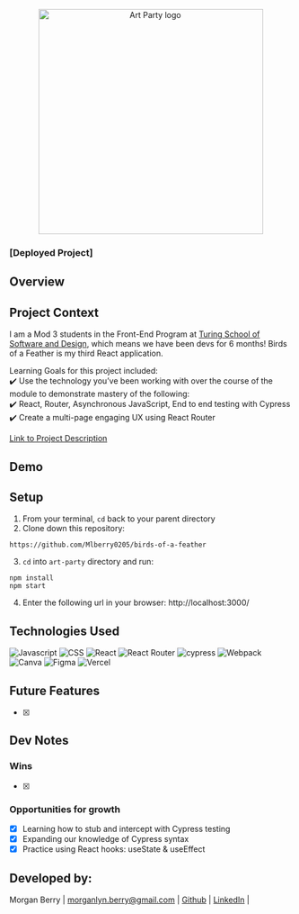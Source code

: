 <p align="center">
<img width='400' alt='Art Party logo' src='https://user-images.githubusercontent.com/102934145/201456667-45ebda6d-b9cc-4f68-b9c5-b765952ad323.png'>
</p>

### [Deployed Project]

## Overview


## Project Context
I am a Mod 3 students in the Front-End Program at [Turing School of Software and Design](https://frontend.turing.edu/), which means we have been devs for 6 months!  Birds of a Feather is my third React application.

Learning Goals for this project included:      
✔️ Use the technology you’ve been working with over the course of the module to demonstrate mastery of the following:  
✔️ React, Router, Asynchronous JavaScript, End to end testing with Cypress          
✔️ Create a multi-page engaging UX using React Router 


[Link to Project Description](https://frontend.turing.edu/projects/module-3/showcase.html)

## Demo


## Setup
1. From your terminal, `cd` back to your parent directory
2. Clone down this repository:
  ```
  https://github.com/Mlberry0205/birds-of-a-feather
  ```
3. `cd` into `art-party` directory and run:
  ```
  npm install
  npm start
  ```
4. Enter the following url in your browser: http://localhost:3000/

## Technologies Used
![Javascript](https://img.shields.io/badge/JavaScript-323330?style=for-the-badge&logo=javascript&logoColor=F7DF1E) 
![CSS](https://img.shields.io/badge/CSS3-1572B6?style=for-the-badge&logo=css3&logoColor=white) 
![React](https://img.shields.io/badge/react-%2320232a.svg?style=for-the-badge&logo=react&logoColor=%2361DAFB) 
![React Router](https://img.shields.io/badge/React_Router-CA4245?style=for-the-badge&logo=react-router&logoColor=white) 
![cypress](https://img.shields.io/badge/-cypress-%23E5E5E5?style=for-the-badge&logo=cypress&logoColor=058a5e) 
![Webpack](https://img.shields.io/badge/webpack-%238DD6F9.svg?style=for-the-badge&logo=webpack&logoColor=black) 
![Canva](https://img.shields.io/badge/Canva-%2300C4CC.svg?style=for-the-badge&logo=Canva&logoColor=white) 
![Figma](https://img.shields.io/badge/figma-%23F24E1E.svg?style=for-the-badge&logo=figma&logoColor=white)
![Vercel](https://img.shields.io/badge/vercel-%23000000.svg?style=for-the-badge&logo=vercel&logoColor=white)

## Future Features
- [x] 

## Dev Notes
### Wins
- [x] 

### Opportunities for growth
- [x] Learning how to stub and intercept with Cypress testing
- [x] Expanding our knowledge of Cypress syntax
- [x] Practice using React hooks: useState & useEffect

## Developed by:
Morgan Berry |
morganlyn.berry@gmail.com |
[Github](https://github.com/Mlberry0205) |
[LinkedIn](https://www.linkedin.com/in/morgan-lyn-berry/) |
